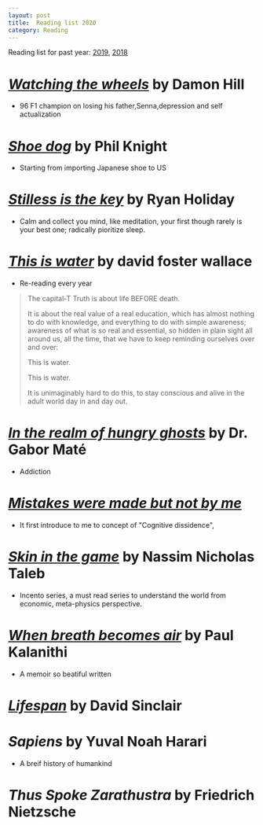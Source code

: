 ```yaml
---
layout: post
title:  Reading list 2020
category: Reading
---
```


Reading list for past year: [2019](../Reading-list-2019/), [2018](../Reading-list-2018/)


# [*Watching the wheels*](https://amzn.to/33cSmsv) by Damon Hill
- 96 F1 champion on losing his father,Senna,depression and self actualization

# [*Shoe dog*](https://amzn.to/2Q9HtSJ) by Phil Knight
- Starting from importing Japanese shoe to US

# [*Stilless is the key*](https://amzn.to/2Q7u1Pq) by Ryan Holiday
- Calm and collect you mind, like meditation, your first though rarely is your best one; radically pioritize sleep.

# [*This is water*](https://amzn.to/2Q8Fmii) by david foster wallace
- Re-reading every year

> The capital-T Truth is about life BEFORE death.
>
>It is about the real value of a real education, which has almost nothing to do with knowledge, and everything to do with simple awareness; awareness of what is so real and essential, so hidden in plain sight all around us, all the time, that we have to keep reminding ourselves over and over:
>
>This is water.
>
>This is water.
>
>It is unimaginably hard to do this, to stay conscious and alive in the adult world day in and day out.

# [*In the realm of hungry ghosts*](https://amzn.to/2THDija) by Dr. Gabor Maté
- Addiction

# [*Mistakes were made but not by me*](https://amzn.to/3cTNjBF)
- It first introduce to me to concept of "Cognitive dissidence",

# [*Skin in the game*](https://amzn.to/2Q6LM18) by Nassim Nicholas Taleb
- Incento series, a must read series to understand the world from economic, meta-physics perspective.

# [*When breath becomes air*](https://amzn.to/38PeBG9) by Paul Kalanithi
- A memoir so beatiful written

# [*Lifespan*](https://amzn.to/2vRPwwO) by David Sinclair

# *Sapiens* by Yuval Noah Harari
- A breif history of humankind

# *Thus Spoke Zarathustra* by Friedrich Nietzsche
